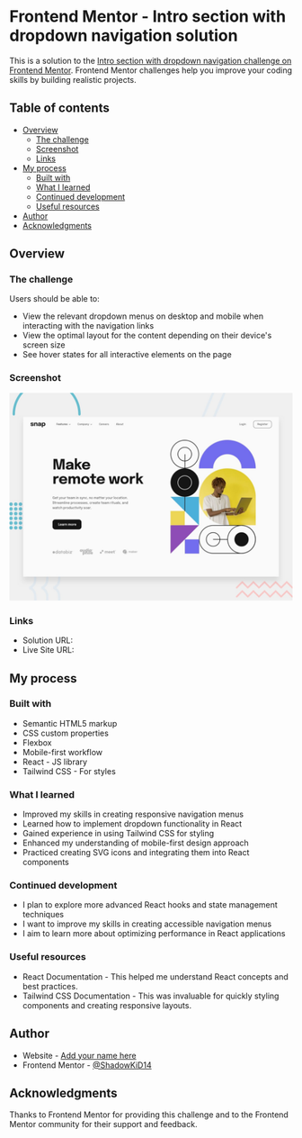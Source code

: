 # Frontend Mentor - Intro section with dropdown navigation solution

This is a solution to the [Intro section with dropdown navigation challenge on Frontend Mentor](https://www.frontendmentor.io/challenges/intro-section-with-dropdown-navigation-ryaPetHE5). Frontend Mentor challenges help you improve your coding skills by building realistic projects. 

## Table of contents

- [Overview](#overview)
  - [The challenge](#the-challenge)
  - [Screenshot](#screenshot)
  - [Links](#links)
- [My process](#my-process)
  - [Built with](#built-with)
  - [What I learned](#what-i-learned)
  - [Continued development](#continued-development)
  - [Useful resources](#useful-resources)
- [Author](#author)
- [Acknowledgments](#acknowledgments)

## Overview

### The challenge

Users should be able to:

- View the relevant dropdown menus on desktop and mobile when interacting with the navigation links
- View the optimal layout for the content depending on their device's screen size
- See hover states for all interactive elements on the page

### Screenshot

![](./public/images/desktop-preview.jpg)


### Links

- Solution URL: [](https://www.frontendmentor.io/solutions/intro-section-with-dropdown-navigation-PLVuLjbZ0g)
- Live Site URL: [](https://euphonious-conkies-de22ac.netlify.app/)

## My process

### Built with

- Semantic HTML5 markup
- CSS custom properties
- Flexbox
- Mobile-first workflow
- React - JS library
- Tailwind CSS - For styles

### What I learned
- Improved my skills in creating responsive navigation menus
- Learned how to implement dropdown functionality in React
- Gained experience in using Tailwind CSS for styling
- Enhanced my understanding of mobile-first design approach
- Practiced creating SVG icons and integrating them into React components

### Continued development
- I plan to explore more advanced React hooks and state management techniques
- I want to improve my skills in creating accessible navigation menus
- I aim to learn more about optimizing performance in React applications

### Useful resources
- React Documentation - This helped me understand React concepts and best practices.
- Tailwind CSS Documentation - This was invaluable for quickly styling components and creating responsive layouts.


## Author

- Website - [Add your name here](https://www.your-site.com)
- Frontend Mentor - [@ShadowKiD14](https://www.frontendmentor.io/profile/ShadowKiD14)


## Acknowledgments

Thanks to Frontend Mentor for providing this challenge and to the Frontend Mentor community for their support and feedback.